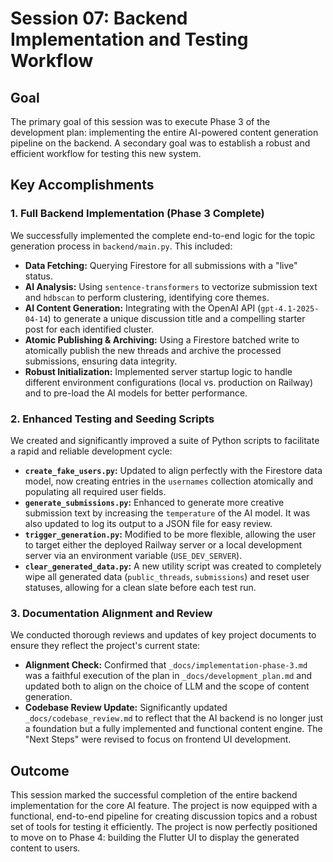 # Session 07: Backend Implementation and Testing Workflow

## Goal
The primary goal of this session was to execute Phase 3 of the development plan: implementing the entire AI-powered content generation pipeline on the backend. A secondary goal was to establish a robust and efficient workflow for testing this new system.

## Key Accomplishments

### 1. Full Backend Implementation (Phase 3 Complete)
We successfully implemented the complete end-to-end logic for the topic generation process in `backend/main.py`. This included:
- **Data Fetching:** Querying Firestore for all submissions with a "live" status.
- **AI Analysis:** Using `sentence-transformers` to vectorize submission text and `hdbscan` to perform clustering, identifying core themes.
- **AI Content Generation:** Integrating with the OpenAI API (`gpt-4.1-2025-04-14`) to generate a unique discussion title and a compelling starter post for each identified cluster.
- **Atomic Publishing & Archiving:** Using a Firestore batched write to atomically publish the new threads and archive the processed submissions, ensuring data integrity.
- **Robust Initialization:** Implemented server startup logic to handle different environment configurations (local vs. production on Railway) and to pre-load the AI models for better performance.

### 2. Enhanced Testing and Seeding Scripts
We created and significantly improved a suite of Python scripts to facilitate a rapid and reliable development cycle:
- **`create_fake_users.py`:** Updated to align perfectly with the Firestore data model, now creating entries in the `usernames` collection atomically and populating all required user fields.
- **`generate_submissions.py`:** Enhanced to generate more creative submission text by increasing the `temperature` of the AI model. It was also updated to log its output to a JSON file for easy review.
- **`trigger_generation.py`:** Modified to be more flexible, allowing the user to target either the deployed Railway server or a local development server via an environment variable (`USE_DEV_SERVER`).
- **`clear_generated_data.py`:** A new utility script was created to completely wipe all generated data (`public_threads`, `submissions`) and reset user statuses, allowing for a clean slate before each test run.

### 3. Documentation Alignment and Review
We conducted thorough reviews and updates of key project documents to ensure they reflect the project's current state:
- **Alignment Check:** Confirmed that `_docs/implementation-phase-3.md` was a faithful execution of the plan in `_docs/development_plan.md` and updated both to align on the choice of LLM and the scope of content generation.
- **Codebase Review Update:** Significantly updated `_docs/codebase_review.md` to reflect that the AI backend is no longer just a foundation but a fully implemented and functional content engine. The "Next Steps" were revised to focus on frontend UI development.

## Outcome
This session marked the successful completion of the entire backend implementation for the core AI feature. The project is now equipped with a functional, end-to-end pipeline for creating discussion topics and a robust set of tools for testing it efficiently. The project is now perfectly positioned to move on to Phase 4: building the Flutter UI to display the generated content to users. 